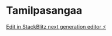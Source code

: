 # Tamilpasangaa

[Edit in StackBlitz next generation editor ⚡️](https://stackblitz.com/~/github.com/TamilpasangaSK/Tamilpasangaa)